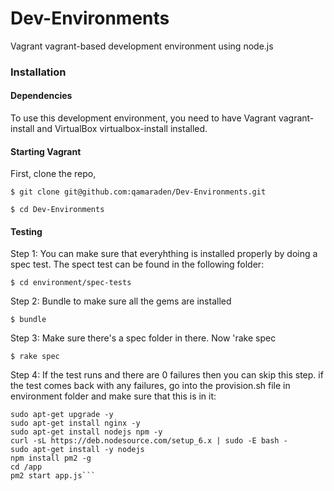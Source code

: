 # Dev-Environments
Vagrant vagrant-based development environment using node.js

### Installation
#### Dependencies
To use this development environment, you need to have Vagrant vagrant-install and VirtualBox virtualbox-install installed.

#### Starting Vagrant
First, clone the repo,

```$ git clone git@github.com:qamaraden/Dev-Environments.git```

```$ cd Dev-Environments```

#### Testing
Step 1: You can make sure that everyhthing is installed properly by doing a spec test. The spect test can be found in the following folder:

```$ cd environment/spec-tests```

Step 2: Bundle to make sure all the gems are installed 

```$ bundle```

Step 3: Make sure there's a spec folder in there. Now 'rake spec

```$ rake spec```

Step 4: If the test runs and there are 0 failures then you can skip this step. if the test comes back with any failures, go into the provision.sh file in environment folder and make sure that this is in it:

```sudo apt-get update -y
sudo apt-get upgrade -y
sudo apt-get install nginx -y
sudo apt-get install nodejs npm -y
curl -sL https://deb.nodesource.com/setup_6.x | sudo -E bash -
sudo apt-get install -y nodejs
npm install pm2 -g
cd /app
pm2 start app.js```



